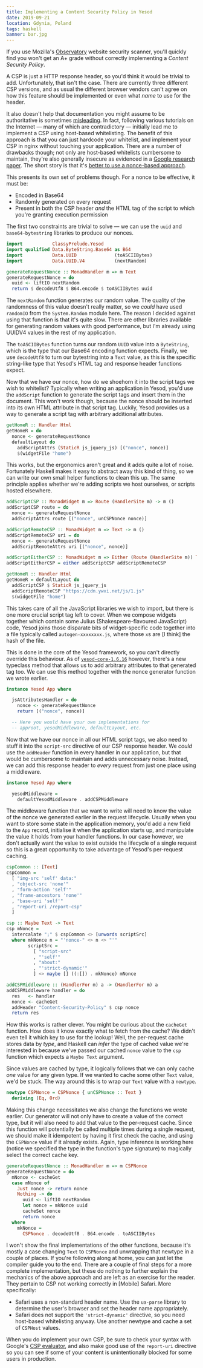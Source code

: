 ```yaml
---
title: Implementing a Content Security Policy in Yesod
date: 2019-09-21
location: Gdynia, Poland
tags: haskell
banner: bar.jpg
---
```


If you use Mozilla's [Observatory][0] website security scanner, you'll quickly
find you won't get an A+ grade without correctly implementing a _Content
Security Policy_.

A <abbrev title="Content Security Policy">CSP</abbrev> is just a HTTP response
header, so you'd think it would be trivial to add. Unfortunately, that isn't
the case. There are currently three different CSP versions, and as usual the
different browser vendors can't agree on how this feature should be implemented
or even what _name_ to use for the header.

It also doesn't help that documentation you might assume to be authoritative is
sometimes [misleading][1]. In fact, following various tutorials on the Internet
— many of which are contradictory — initially lead me to implement a CSP using
host-based whitelisting. The benefit of this approach is that you can just
hardcode your whitelist, and implement your CSP in nginx without touching your
application. There are a number of drawbacks though; not only are host-based
whitelists cumbersome to maintain, they're also generally insecure as evidenced
in a [Google research paper][2]. The short story is that it's [better to use a
nonce-based approach][3].

This presents its own set of problems though. For a nonce to be effective, it
must be:

- Encoded in Base64
- Randomly generated on every request
- Present in both the CSP header _and_ the HTML tag of the script to which
  you're granting execution permission

The first two constraints are trivial to solve — we can use the `uuid` and
`base64-bytestring` libraries to produce our nonces.

```haskell
import           ClassyPrelude.Yesod
import qualified Data.ByteString.Base64 as B64
import           Data.UUID              (toASCIIBytes)
import           Data.UUID.V4           (nextRandom)

generateRequestNonce :: MonadHandler m => m Text
generateRequestNonce = do
  uuid <- liftIO nextRandom
  return $ decodeUtf8 $ B64.encode $ toASCIIBytes uuid
```

The `nextRandom` function generates our random value. The quality of the
randomness of this value doesn't really matter, so we _could_ have used
`randomIO` from the `System.Random` module here. The reason I decided against
using that function is that it's quite slow. There are other libraries
available for generating random values with good performance, but I'm already
using UUIDV4 values in the rest of my application.

The `toASCIIBytes` function turns our random `UUID` value into a `ByteString`,
which is the type that our Base64 encoding function expects. Finally, we use
`decodeUtf8` to turn our bytestring into a `Text` value, as this is the
specific string-like type that Yesod's HTML tag and response header functions
expect.

Now that we have our nonce, how do we shoehorn it into the script tags we wish
to whitelist? Typically when writing an application in Yesod, you'd use the
`addScript` function to generate the script tags and insert them in the
document. This won't work though, because the nonce should be inserted into its
own HTML attribute in that script tag. Luckily, Yesod provides us a way to
generate a script tag with arbitrary additional attributes.

```haskell
getHomeR :: Handler Html
getHomeR = do
  nonce <- generateRequestNonce
  defaultLayout do
    addScriptAttrs (StaticR js_jquery_js) [("nonce", nonce)]
    $(widgetFile "home")
```

This works, but the ergonomics aren't great and it adds quite a lot of noise.
Fortunately Haskell makes it easy to abstract away this kind of thing, so we
can write our own small helper functions to clean this up. The same principle
applies whether we're adding scripts we host ourselves, or scripts hosted
elsewhere.

```haskell
addScriptCSP :: MonadWidget m => Route (HandlerSite m) -> m ()
addScriptCSP route = do
  nonce <- generateRequestNonce
  addScriptAttrs route [("nonce", unCSPNonce nonce)]

addScriptRemoteCSP :: MonadWidget m => Text -> m ()
addScriptRemoteCSP uri = do
  nonce <- generateRequestNonce
  addScriptRemoteAttrs uri [("nonce", nonce)]

addScriptEitherCSP :: MonadWidget m => Either (Route (HandlerSite m)) Text -> m ()
addScriptEitherCSP = either addScriptCSP addScriptRemoteCSP

getHomeR :: Handler Html
getHomeR = defaultLayout do
  addScriptCSP $ StaticR js_jquery_js
  addScriptRemoteCSP "https://cdn.ywxi.net/js/1.js"
  $(widgetFile "home")
```

This takes care of all the JavaScript libraries we wish to import, but there is
one more crucial script tag left to cover. When we compose widgets together
which contain some Julius (Shakespeare-flavoured JavaScript) code, Yesod joins
those disparate bits of widget-specific code together into a file typically
called `autogen-xxxxxxxx.js`, where those `x`s are [I think] the hash of the
file.

This is done in the core of the Yesod framework, so you can't directly override
this behaviour. As of [`yesod-core-1.6.16`][4] however, there's a new typeclass
method that allows us to add arbitrary attributes to that generated tag too. We
can use this method together with the nonce generator function we wrote
earlier.

```haskell
instance Yesod App where

  jsAttributesHandler = do
    nonce <- generateRequestNonce
    return [("nonce", nonce)]

  -- Here you would have your own implementations for
  -- approot, yesodMiddleware, defaultLayout, etc.
```

Now that we have our nonce in all our HTML script tags, we also need to stuff
it into the `script-src` directive of our CSP response header. We _could_ use
the `addHeader` function in every handler in our application, but that would be
cumbersome to maintain and adds unnecessary noise. Instead, we can add this
response header to _every_ request from just one place using a middleware.

```haskell
instance Yesod App where

  yesodMiddleware =
    defaultYesodMiddleware . addCSPMiddleware
```

The middleware function that we want to write will need to know the value of
the nonce we generated earlier in the request lifecycle. Usually when you want
to store some state in the application memory, you'd add a new field to the
`App` record, initialise it when the application starts up, and manipulate the
value it holds from your handler functions. In our case however, we don't
actually want the value to exist outside the lifecycle of a single request so
this is a great opportunity to take advantage of Yesod's per-request caching.

```haskell
cspCommon :: [Text]
cspCommon =
  [ "img-src 'self' data:"
  , "object-src 'none'"
  , "form-action 'self'"
  , "frame-ancestors 'none'"
  , "base-uri 'self'"
  , "report-uri /report-csp"
  ]

csp :: Maybe Text -> Text
csp mNonce =
  intercalate ";" $ cspCommon <> [unwords scriptSrc]
  where mkNonce n = "'nonce-" <> n <> "'"
        scriptSrc =
          [ "script-src"
          , "'self'"
          , "about:"
          , "'strict-dynamic'"
          ] <> maybe [] ((:[]) . mkNonce) mNonce

addCSPMiddleware :: (HandlerFor m) a -> (HandlerFor m) a
addCSPMiddleware handler = do
  res   <- handler
  nonce <- cacheGet
  addHeader "Content-Security-Policy" $ csp nonce
  return res
```

How this works is rather clever. You might be curious about the `cacheGet`
function. How does it know exactly what to fetch from the cache? We didn't even
tell it which key to use for the lookup! Well, the per-request cache stores
data by _type_, and Haskell can _infer_ the type of cached value we're
interested in because we've passed our cached `nonce` value to the `csp`
function which expects a `Maybe Text` argument.

Since values are cached by type, it logically follows that we can only cache
_one_ value for any given type. If we wanted to cache some other `Text` value,
we'd be stuck. The way around this is to wrap our `Text` value with a
`newtype`.

```haskell
newtype CSPNonce = CSPNonce { unCSPNonce :: Text }
  deriving (Eq, Ord)
```

Making this change necessitates we also change the functions we wrote earlier.
Our generator will not only have to create a value of the correct type, but it
will also need to add that value to the per-request cache. Since this function
will potentially be called multiple times during a single request, we should
make it idempotent by having it first check the cache, and using the `CSPNonce`
value if it already exists. Again, type inference is working here (notice we
specified the type in the function's type signature) to magically select the
correct cache key.

```haskell
generateRequestNonce :: MonadHandler m => m CSPNonce
generateRequestNonce = do
  mNonce <- cacheGet
  case mNonce of
    Just nonce -> return nonce
    Nothing -> do
      uuid <- liftIO nextRandom
      let nonce = mkNonce uuid
      cacheSet nonce
      return nonce
  where
    mkNonce =
      CSPNonce . decodeUtf8 . B64.encode . toASCIIBytes
```

I won't show the final implementations of the other functions, because it's
mostly a case changing `Text` to `CSPNonce` and unwrapping that newtype in a
couple of places. If you're following along at home, you can just let the
compiler guide you to the end. There are a couple of final steps for a more
complete implementation, but these do nothing to further explain the mechanics
of the above approach and are left as an exercise for the reader. They pertain
to CSP not working correctly in [Mobile] Safari. More specifically:

- Safari uses a non-standard header name. Use the `ua-parse` library to
  determine the user's browser and set the header name appropriately.
- Safari does not support the `'strict-dynamic'` directive, so you need
  host-based whitelisting anyway. Use another newtype and cache a set of
  `CSPHost` values.

When you do implement your own CSP, be sure to check your syntax with Google's
[CSP evaluator][5], and also make good use of the `report-uri` directive so you
can see if some of your content is unintentionally blocked for some users in
production.

[0]: https://observatory.mozilla.org
[1]: https://github.com/Fyrd/caniuse/issues/5092
[2]: https://static.googleusercontent.com/media/research.google.com/en//pubs/archive/45542.pdf
[3]: https://websec.be/blog/cspstrictdynamic/
[4]: https://github.com/yesodweb/yesod/pull/1622
[5]: https://csp-evaluator.withgoogle.com/
